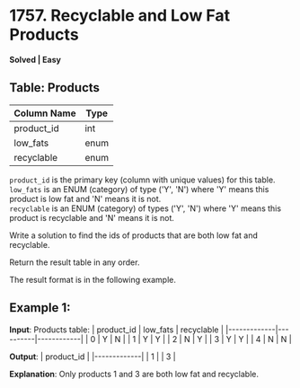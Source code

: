 # 1757. Recyclable and Low Fat Products
**Solved | Easy**

## Table: Products

| Column Name | Type    |
|-------------|---------|
| product_id  | int     |
| low_fats    | enum    |
| recyclable  | enum    |

`product_id` is the primary key (column with unique values) for this table.  
`low_fats` is an ENUM (category) of type ('Y', 'N') where 'Y' means this product is low fat and 'N' means it is not.  
`recyclable` is an ENUM (category) of types ('Y', 'N') where 'Y' means this product is recyclable and 'N' means it is not.
 
Write a solution to find the ids of products that are both low fat and recyclable.

Return the result table in any order.

The result format is in the following example.

## Example 1:

**Input**: 
Products table:
| product_id  | low_fats | recyclable |
|-------------|----------|------------|
| 0           | Y        | N          |
| 1           | Y        | Y          |
| 2           | N        | Y          |
| 3           | Y        | Y          |
| 4           | N        | N          |

**Output**: 
| product_id  |
|-------------|
| 1           |
| 3           |

**Explanation**: Only products 1 and 3 are both low fat and recyclable.

